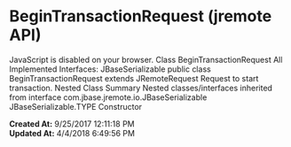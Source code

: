 # BeginTransactionRequest (jremote API)

JavaScript is disabled on your browser. Class BeginTransactionRequest All Implemented Interfaces: JBaseSerializable public class BeginTransactionRequest extends JRemoteRequest Request to start transaction. Nested Class Summary Nested classes/interfaces inherited from interface com.jbase.jremote.io.JBaseSerializable JBaseSerializable.TYPE Constructor  

**Created At:** 9/25/2017 12:11:18 PM  
**Updated At:** 4/4/2018 6:49:56 PM  

